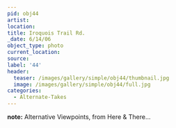 ```yaml
---
pid: obj44
artist:
location:
title: Iroquois Trail Rd.
_date: 6/14/06
object_type: photo
current_location:
source:
label: '44'
header:
  teaser: /images/gallery/simple/obj44/thumbnail.jpg
  image: /images/gallery/simple/obj44/full.jpg
categories:
  - Alternate-Takes
---
```


**note:**
Alternative Viewpoints, from Here & There...
